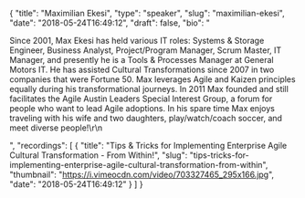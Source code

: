 {
  "title": "Maximilian Ekesi",
  "type": "speaker",
  "slug": "maximilian-ekesi",
  "date": "2018-05-24T16:49:12",
  "draft": false,
  "bio": "<p>Since 2001, Max Ekesi has held various IT roles: Systems & Storage Engineer, Business Analyst, Project/Program Manager, Scrum Master, IT Manager, and presently he is a Tools & Processes Manager at General Motors IT. He has assisted Cultural Transformations since 2007 in two companies that were Fortune 50. Max leverages Agile and Kaizen principles equally during his transformational journeys. In 2011 Max founded and still facilitates the Agile Austin Leaders Special Interest Group, a forum for people who want to lead Agile adoptions. In his spare time Max enjoys traveling with his wife and two daughters, play/watch/coach soccer, and meet diverse people!\r\n</p>",
  "recordings": [
    {
      "title": "Tips & Tricks for Implementing Enterprise Agile Cultural Transformation - From Within!",
      "slug": "tips-tricks-for-implementing-enterprise-agile-cultural-transformation-from-within",
      "thumbnail": "https://i.vimeocdn.com/video/703327465_295x166.jpg",
      "date": "2018-05-24T16:49:12"
    }
  ]
}